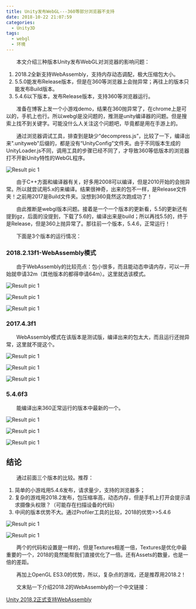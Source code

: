 ```yaml
---
title: Unity发布WebGL---360等部分浏览器不支持
date: 2018-10-22 21:07:59
categories:
  - Unity3D
tags:
  - webgl
  - 环境
---
```


　　本文介绍三种版本Unity发布WebGL对浏览器的影响问题：

1. 2018.2全新支持WebAssembly，支持内存动态调配，极大压缩包大小。
1. 5.5.0能发布Release版本，但是在360等浏览器上会抛异常；再往上的版本只能发布Build版本。
1. 5.4.6以下版本，发布Release版本，支持360等浏览器运行。

<!-- more -->

　　准备在博客上发一个小游戏demo，结果在360抛异常了，在chrome上是可以的，手机上也行。所以webgl是没问题的，推测是unity编译器的问题。但是搜索上找不到关键字。可能没什么人关注这个问题吧，毕竟都是用在手游上的。

　　通过浏览器调试工具，排查到是缺少“decompress.js”，比较了一下，编译出来".unityweb"后缀的，都是没有“UnityConfig”文件夹。由于不同版本生成的UnityLoader.js不同，调用工具的步骤已经不同了，才导致360等低版本的浏览器打不开新Unity特性的WebGL程序。

![Result pic 1](/contentimg/23/12.png "WebGLSupport目录比较")


　　由于C++方面和编译器有关，好多用2008可以编译，但是2010开始的会抛异常。所以就尝试用5.x的来编译。结果很神奇，出来的包不一样，是Release文件夹！之前用2017是Build文件夹。没想到360竟然这次跑成功了！

　　由此推断是webgl版本问题。接着是一个一个版本的更新看，5.5的更新还有提到gz，后面的没提到，下载了5.6的，编译出来是build；所以再找5.5的，终于是Release，但是360上抛异常了。那往前一个版本，5.4.6，正常运行！

　　下面是3个版本的运行情况：

### 2018.2.13f1-WebAssembly模式

　　由于WebAssembly的比较亮点：包小很多，而且能动态申请内存，可以一开始就申请32m（其他版本的都得申请64m）。这里就选该模式。

![Result pic 1](/contentimg/23/1.png "Chrome控制台输出")

![Result pic 1](/contentimg/23/2.png "文件包大小")

![Result pic 1](/contentimg/23/3.png "浏览器请求情况")


### 2017.4.3f1

　　WebAssembly模式在该版本是测试版，编译出来的包太大，而且运行还抛异常，这里就不提这个。

![Result pic 1](/contentimg/23/4.png "Chrome控制台输出")

![Result pic 1](/contentimg/23/5.png "文件包大小")

![Result pic 1](/contentimg/23/6.png "浏览器请求情况")


### 5.4.6f3

　　能编译出来360正常运行的版本中最新的一个。

![Result pic 1](/contentimg/23/7.png "Chrome控制台输出")

![Result pic 1](/contentimg/23/8.png "文件包大小")

![Result pic 1](/contentimg/23/9.png "浏览器请求情况")


## 结论

　　通过前面三个版本的比较。推荐：

1. 简单的小游戏用5.4.6发布，请求量少，支持的浏览器多；
1. 复杂的游戏用2018.2发布，包压缩率高，动态内存，但是手机上打开会提示请求摄像头权限？（可能存在扫描设备的代码）
1. 中间的版本优势不大。通过Profiler工具的比较，2018的优势>>5.4.6


![Result pic 1](/contentimg/23/10.png "2018内存分配")

![Result pic 1](/contentimg/23/11.png "5.4.6内存分配")


　　两个的代码和设置是一样的，但是Textures相差一倍，Textures是优化中最重要的一个，2018的竟然能帮我们直接优化了一倍。还有Assets的数量，也是一倍的差距。

　　再加上OpenGL ES3.0的优势，所以，复杂点的游戏，还是推荐用2018.2！

　　文末贴一下介绍2018.2的WebAssembly的一个中文链接：

 [Unity 2018.2正式支持WebAssembly](http://forum.china.unity3d.com/thread-32663-1-1.html)



